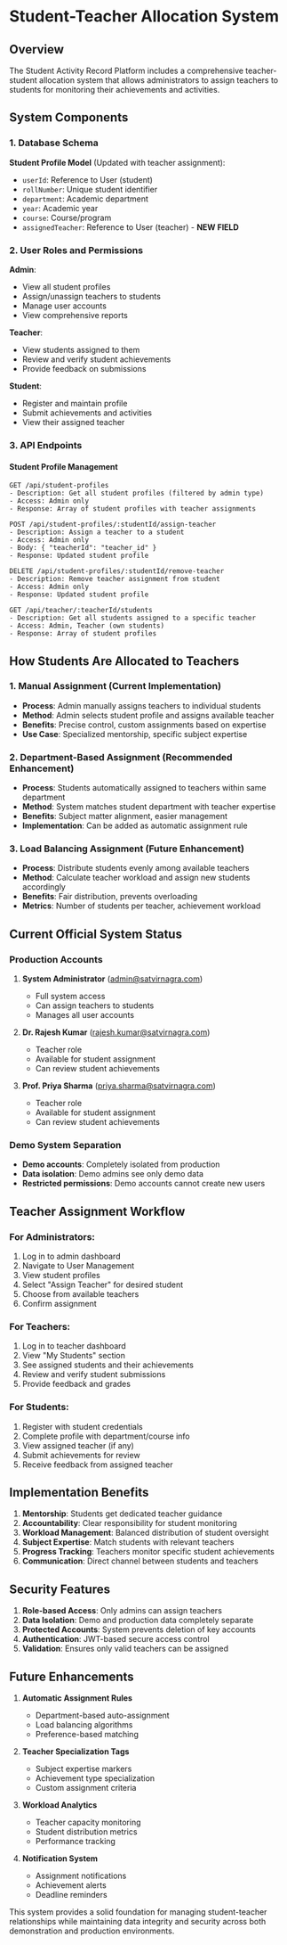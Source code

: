 # Student-Teacher Allocation System

## Overview

The Student Activity Record Platform includes a comprehensive teacher-student allocation system that allows administrators to assign teachers to students for monitoring their achievements and activities.

## System Components

### 1. Database Schema

**Student Profile Model** (Updated with teacher assignment):
- `userId`: Reference to User (student)
- `rollNumber`: Unique student identifier
- `department`: Academic department
- `year`: Academic year
- `course`: Course/program
- `assignedTeacher`: Reference to User (teacher) - **NEW FIELD**

### 2. User Roles and Permissions

**Admin**: 
- View all student profiles
- Assign/unassign teachers to students
- Manage user accounts
- View comprehensive reports

**Teacher**:
- View students assigned to them
- Review and verify student achievements
- Provide feedback on submissions

**Student**:
- Register and maintain profile
- Submit achievements and activities
- View their assigned teacher

### 3. API Endpoints

#### Student Profile Management
```
GET /api/student-profiles
- Description: Get all student profiles (filtered by admin type)
- Access: Admin only
- Response: Array of student profiles with teacher assignments

POST /api/student-profiles/:studentId/assign-teacher
- Description: Assign a teacher to a student
- Access: Admin only
- Body: { "teacherId": "teacher_id" }
- Response: Updated student profile

DELETE /api/student-profiles/:studentId/remove-teacher
- Description: Remove teacher assignment from student
- Access: Admin only
- Response: Updated student profile

GET /api/teacher/:teacherId/students
- Description: Get all students assigned to a specific teacher
- Access: Admin, Teacher (own students)
- Response: Array of student profiles
```

## How Students Are Allocated to Teachers

### 1. Manual Assignment (Current Implementation)
- **Process**: Admin manually assigns teachers to individual students
- **Method**: Admin selects student profile and assigns available teacher
- **Benefits**: Precise control, custom assignments based on expertise
- **Use Case**: Specialized mentorship, specific subject expertise

### 2. Department-Based Assignment (Recommended Enhancement)
- **Process**: Students automatically assigned to teachers within same department
- **Method**: System matches student department with teacher expertise
- **Benefits**: Subject matter alignment, easier management
- **Implementation**: Can be added as automatic assignment rule

### 3. Load Balancing Assignment (Future Enhancement)
- **Process**: Distribute students evenly among available teachers
- **Method**: Calculate teacher workload and assign new students accordingly
- **Benefits**: Fair distribution, prevents overloading
- **Metrics**: Number of students per teacher, achievement workload

## Current Official System Status

### Production Accounts
1. **System Administrator** (admin@satvirnagra.com)
   - Full system access
   - Can assign teachers to students
   - Manages all user accounts

2. **Dr. Rajesh Kumar** (rajesh.kumar@satvirnagra.com)
   - Teacher role
   - Available for student assignment
   - Can review student achievements

3. **Prof. Priya Sharma** (priya.sharma@satvirnagra.com)
   - Teacher role
   - Available for student assignment
   - Can review student achievements

### Demo System Separation
- **Demo accounts**: Completely isolated from production
- **Data isolation**: Demo admins see only demo data
- **Restricted permissions**: Demo accounts cannot create new users

## Teacher Assignment Workflow

### For Administrators:
1. Log in to admin dashboard
2. Navigate to User Management
3. View student profiles
4. Select "Assign Teacher" for desired student
5. Choose from available teachers
6. Confirm assignment

### For Teachers:
1. Log in to teacher dashboard
2. View "My Students" section
3. See assigned students and their achievements
4. Review and verify student submissions
5. Provide feedback and grades

### For Students:
1. Register with student credentials
2. Complete profile with department/course info
3. View assigned teacher (if any)
4. Submit achievements for review
5. Receive feedback from assigned teacher

## Implementation Benefits

1. **Mentorship**: Students get dedicated teacher guidance
2. **Accountability**: Clear responsibility for student monitoring
3. **Workload Management**: Balanced distribution of student oversight
4. **Subject Expertise**: Match students with relevant teachers
5. **Progress Tracking**: Teachers monitor specific student achievements
6. **Communication**: Direct channel between students and teachers

## Security Features

1. **Role-based Access**: Only admins can assign teachers
2. **Data Isolation**: Demo and production data completely separate
3. **Protected Accounts**: System prevents deletion of key accounts
4. **Authentication**: JWT-based secure access control
5. **Validation**: Ensures only valid teachers can be assigned

## Future Enhancements

1. **Automatic Assignment Rules**
   - Department-based auto-assignment
   - Load balancing algorithms
   - Preference-based matching

2. **Teacher Specialization Tags**
   - Subject expertise markers
   - Achievement type specialization
   - Custom assignment criteria

3. **Workload Analytics**
   - Teacher capacity monitoring
   - Student distribution metrics
   - Performance tracking

4. **Notification System**
   - Assignment notifications
   - Achievement alerts
   - Deadline reminders

This system provides a solid foundation for managing student-teacher relationships while maintaining data integrity and security across both demonstration and production environments.